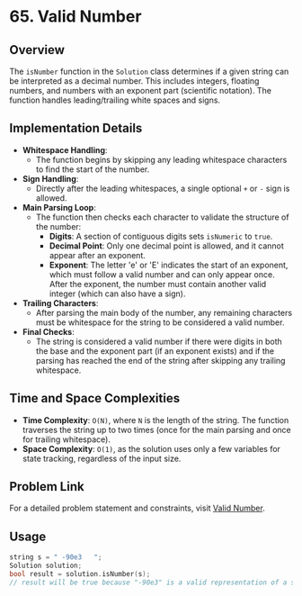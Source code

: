 # 65. Valid Number

## Overview
The `isNumber` function in the `Solution` class determines if a given string can be interpreted as a decimal number. This includes integers, floating numbers, and numbers with an exponent part (scientific notation). The function handles leading/trailing white spaces and signs.

## Implementation Details
- **Whitespace Handling**:
  - The function begins by skipping any leading whitespace characters to find the start of the number.
- **Sign Handling**:
  - Directly after the leading whitespaces, a single optional `+` or `-` sign is allowed.
- **Main Parsing Loop**:
  - The function then checks each character to validate the structure of the number:
    - **Digits**: A section of contiguous digits sets `isNumeric` to `true`.
    - **Decimal Point**: Only one decimal point is allowed, and it cannot appear after an exponent.
    - **Exponent**: The letter 'e' or 'E' indicates the start of an exponent, which must follow a valid number and can only appear once. After the exponent, the number must contain another valid integer (which can also have a sign).
- **Trailing Characters**:
  - After parsing the main body of the number, any remaining characters must be whitespace for the string to be considered a valid number.
- **Final Checks**:
  - The string is considered a valid number if there were digits in both the base and the exponent part (if an exponent exists) and if the parsing has reached the end of the string after skipping any trailing whitespace.

## Time and Space Complexities
- **Time Complexity**: `O(N)`, where `N` is the length of the string. The function traverses the string up to two times (once for the main parsing and once for trailing whitespace).
- **Space Complexity**: `O(1)`, as the solution uses only a few variables for state tracking, regardless of the input size.

## Problem Link
For a detailed problem statement and constraints, visit [Valid Number](https://leetcode.com/problems/valid-number/).

## Usage
```cpp
string s = " -90e3   ";
Solution solution;
bool result = solution.isNumber(s);
// result will be true because "-90e3" is a valid representation of a scientific number.
